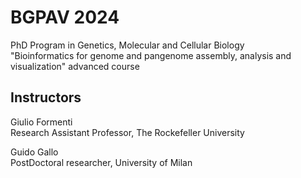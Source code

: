 # BGPAV 2024 

PhD Program in Genetics, Molecular and Cellular Biology  
"Bioinformatics for genome and pangenome assembly, analysis and visualization" advanced course

## Instructors

Giulio Formenti  
Research Assistant Professor, The Rockefeller University

Guido Gallo  
PostDoctoral researcher, University of Milan
